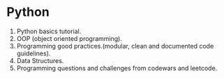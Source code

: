 # Python
1. Python basics tutorial. 
2. OOP (object oriented programming).
3. Programming good practices.(modular, clean and documented code guidelines).
4. Data Structures.
5. Programming questions and challenges from codewars and leetcode. 